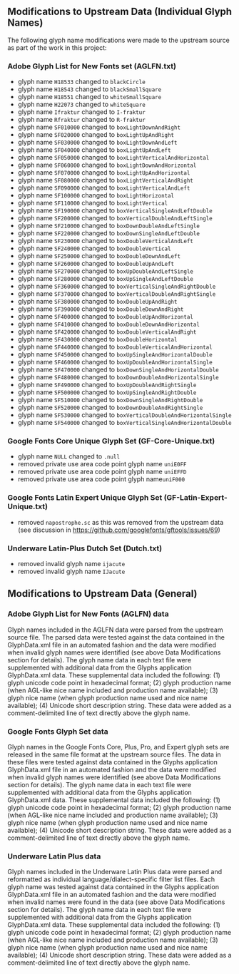 ## Modifications to Upstream Data (Individual Glyph Names)

The following glyph name modifications were made to the upstream source as part of the work in this project:

### Adobe Glyph List for New Fonts set (AGLFN.txt)

- glyph name `H18533` changed to `blackCircle`
- glyph name `H18543` changed to `blackSmallSquare`
- glyph name `H18551` changed to `whiteSmallSquare`
- glyph name `H22073` changed to `whiteSquare`
- glyph name `Ifraktur` changed to `I-fraktur`
- glyph name `Rfraktur` changed to `R-fraktur`
- glyph name `SF010000` changed to `boxLightDownAndRight`
- glyph name `SF020000` changed to `boxLightUpAndRight`
- glyph name `SF030000` changed to `boxLightDownAndLeft`
- glyph name `SF040000` changed to `boxLightUpAndLeft`
- glyph name `SF050000` changed to `boxLightVerticalAndHorizontal`
- glyph name `SF060000` changed to `boxLightDownAndHorizontal`
- glyph name `SF070000` changed to `boxLightUpAndHorizontal`
- glyph name `SF080000` changed to `boxLightVerticalAndRight`
- glyph name `SF090000` changed to `boxLightVerticalAndLeft`
- glyph name `SF100000` changed to `boxLightHorizontal`
- glyph name `SF110000` changed to `boxLightVertical`
- glyph name `SF190000` changed to `boxVerticalSingleAndLeftDouble`
- glyph name `SF200000` changed to `boxVerticalDoubleAndLeftSingle`
- glyph name `SF210000` changed to `boxDownDoubleAndLeftSingle`
- glyph name `SF220000` changed to `boxDownSingleAndLeftDouble`
- glyph name `SF230000` changed to `boxDoubleVerticalAndLeft`
- glyph name `SF240000` changed to `boxDoubleVertical`
- glyph name `SF250000` changed to `boxDoubleDownAndLeft`
- glyph name `SF260000` changed to `boxDoubleUpAndLeft`
- glyph name `SF270000` changed to `boxUpDoubleAndLeftSingle`
- glyph name `SF280000` changed to `boxUpSingleAndLeftDouble`
- glyph name `SF360000` changed to `boxVerticalSingleAndRightDouble`
- glyph name `SF370000` changed to `boxVerticalDoubleAndRightSingle`
- glyph name `SF380000` changed to `boxDoubleUpAndRight`
- glyph name `SF390000` changed to `boxDoubleDownAndRight`
- glyph name `SF400000` changed to `boxDoubleUpAndHorizontal`
- glyph name `SF410000` changed to `boxDoubleDownAndHorizontal`
- glyph name `SF420000` changed to `boxDoubleVerticalAndRight`
- glyph name `SF430000` changed to `boxDoubleHorizontal`
- glyph name `SF440000` changed to `boxDoubleVerticalAndHorizontal`
- glyph name `SF450000` changed to `boxUpSingleAndHorizontalDouble`
- glyph name `SF460000` changed to `boxUpDoubleAndHorizontalSingle`
- glyph name `SF470000` changed to `boxDownSingleAndHorizontalDouble`
- glyph name `SF480000` changed to `boxDownDoubleAndHorizontalSingle`
- glyph name `SF490000` changed to `boxUpDoubleAndRightSingle`
- glyph name `SF500000` changed to `boxUpSingleAndRightDouble`
- glyph name `SF510000` changed to `boxDownSingleAndRightDouble`
- glyph name `SF520000` changed to `boxDownDoubleAndRightSingle`
- glyph name `SF530000` changed to `boxVerticalDoubleAndHorizontalSingle`
- glyph name `SF540000` changed to `boxVerticalSingleAndHorizontalDouble`

### Google Fonts Core Unique Glyph Set (GF-Core-Unique.txt)

- glyph name `NULL` changed to `.null`
- removed private use area code point glyph name `uniE0FF`
- removed private use area code point glyph name `uniEFFD`
- removed private use area code point glyph name`uniF000`


### Google Fonts Latin Expert Unique Glyph Set (GF-Latin-Expert-Unique.txt)

- removed `napostrophe.sc` as this was removed from the upstream data (see discussion in https://github.com/googlefonts/gftools/issues/69)

### Underware Latin-Plus Dutch Set (Dutch.txt)

- removed invalid glyph name `ijacute`
- removed invalid glyph name `IJacute`


## Modifications to Upstream Data (General)

### Adobe Glyph List for New Fonts (AGLFN) data

Glyph names included in the AGLFN data were parsed from the upstream source file.  The parsed data were tested against the data contained in the GlyphData.xml file in an automated fashion and the data were modified when invalid glyph names were identified (see above Data Modifications section for details). The glyph name data in each text file were supplemented with additional data from the Glyphs application GlyphData.xml data. These supplemental data included the following: (1) glyph unicode code point in hexadecimal format; (2) glyph production name (when AGL-like nice name included and production name available); (3) glyph nice name (when glyph production name used and nice name available); (4) Unicode short description string.  These data were added as a comment-delimited line of text directly above the glyph name.

### Google Fonts Glyph Set data

Glyph names in the Google Fonts Core, Plus, Pro, and Expert glyph sets are released in the same file format at the upstream source files.  The data in these files were tested against data contained in the Glyphs application GlyphData.xml file in an automated fashion and the data were modified when invalid glyph names were identified (see above Data Modifications section for details).  The glyph name data in each text file were supplemented with additional data from the Glyphs application GlyphData.xml data. These supplemental data included the following: (1) glyph unicode code point in hexadecimal format; (2) glyph production name (when AGL-like nice name included and production name available); (3) glyph nice name (when glyph production name used and nice name available); (4) Unicode short description string.  These data were added as a comment-delimited line of text directly above the glyph name.

### Underware Latin Plus data

Glyph names included in the Underware Latin Plus data were parsed and reformatted as individual language/dialect-specific filter list files.  Each glyph name was tested against data contained in the Glyphs application GlyphData.xml file in an automated fashion and the data were modified when invalid names were found in the data (see above Data Modifications section for details).  The glyph name data in each text file were supplemented with additional data from the Glyphs application GlyphData.xml data. These supplemental data included the following: (1) glyph unicode code point in hexadecimal format; (2) glyph production name (when AGL-like nice name included and production name available); (3) glyph nice name (when glyph production name used and nice name available); (4) Unicode short description string.  These data were added as a comment-delimited line of text directly above the glyph name.

